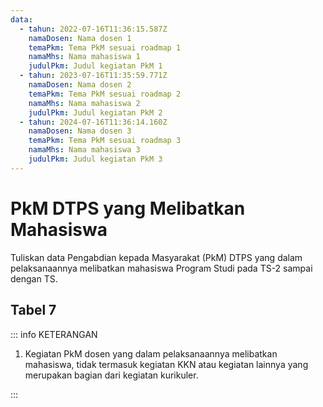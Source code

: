 ```yaml
---
data:
  - tahun: 2022-07-16T11:36:15.587Z
    namaDosen: Nama dosen 1
    temaPkm: Tema PkM sesuai roadmap 1
    namaMhs: Nama mahasiswa 1
    judulPkm: Judul kegiatan PkM 1
  - tahun: 2023-07-16T11:35:59.771Z
    namaDosen: Nama dosen 2
    temaPkm: Tema PkM sesuai roadmap 2
    namaMhs: Nama mahasiswa 2
    judulPkm: Judul kegiatan PkM 2
  - tahun: 2024-07-16T11:36:14.160Z
    namaDosen: Nama dosen 3
    temaPkm: Tema PkM sesuai roadmap 3
    namaMhs: Nama mahasiswa 3
    judulPkm: Judul kegiatan PkM 3
---
```


<script setup>
import { useData } from "vitepress"
import Tabel from '../components/tabel-7.vue'

const { frontmatter } = useData()
</script>

# PkM DTPS yang Melibatkan Mahasiswa

Tuliskan data Pengabdian kepada Masyarakat (PkM) DTPS yang dalam pelaksanaannya melibatkan mahasiswa Program Studi pada TS-2 sampai dengan TS.

## Tabel 7

<Tabel :data="frontmatter.data" />

::: info KETERANGAN

1. Kegiatan PkM dosen yang dalam pelaksanaannya melibatkan mahasiswa, tidak termasuk kegiatan KKN atau kegiatan lainnya yang merupakan bagian dari kegiatan kurikuler.

:::
